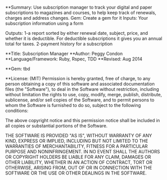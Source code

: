 **Summary:
Use subscription manager to track your digital and paper subscriptions to magazines and courses, to help keep track of renewals, charges and address changes.
Gem: Create a gem for it
Inputs: Your subscription information using a form

Outputs: 1-a report sorted by either renewal date, subject, price, and whether it is deductible. For deductible subscriptions it gives you an annual total for taxes. 2-payment history for a subscription

**Title: Subscription Manager
**Author: Peggy Condon
**Language/Framework: Ruby, Rspec, TDD
**Revised: Aug 2014

**Gem: tbd

**License: (MIT)
Permission is hereby granted, free of charge, to any person obtaining a copy of this software and associated documentation files (the "Software"), to deal in the Software without restriction, including without limitation the rights to use, copy, modify, merge, publish, distribute, sublicense, and/or sell copies of the Software, and to permit persons to whom the Software is furnished to do so, subject to the following conditions:

The above copyright notice and this permission notice shall be included in all copies or substantial portions of the Software.

THE SOFTWARE IS PROVIDED "AS IS", WITHOUT WARRANTY OF ANY KIND, EXPRESS OR IMPLIED, INCLUDING BUT NOT LIMITED TO THE WARRANTIES OF MERCHANTABILITY, FITNESS FOR A PARTICULAR PURPOSE AND NONINFRINGEMENT. IN NO EVENT SHALL THE AUTHORS OR COPYRIGHT HOLDERS BE LIABLE FOR ANY CLAIM, DAMAGES OR OTHER LIABILITY, WHETHER IN AN ACTION OF CONTRACT, TORT OR OTHERWISE, ARISING FROM, OUT OF OR IN CONNECTION WITH THE SOFTWARE OR THE USE OR OTHER DEALINGS IN THE SOFTWARE.



